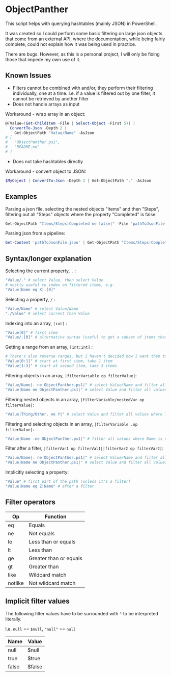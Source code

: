 # ObjectPanther
This script helps with querying hashtables (mainly JSON) in PowerShell.

It was created so I could perform some basic filtering on large json objects that come from an external API, where the documentation, while being fairly complete, could not explain how it was being used in practice.

There are bugs. However, as this is a personal project, I will only be fixing those that impede my own use of it.

## Known Issues
* Filters cannot be combined with and/or, they perform their filtering individually, one at a time.
I.e. if a value is filtered out by one filter, it cannot be retrieved by another filter
* Does not handle arrays as input

Workaround - wrap array in an object:
```powershell
@{Value=(Get-ChildItem -File | Select-Object -First 5)} |
  ConvertTo-Json -Depth 2 |
    Get-ObjectPath "Value/Name" -AsJson
# [
#   "ObjectPanther.ps1",
#   "README.md"
# ]
```

* Does not take hashtables directly

Workaround - convert object to JSON:
```powershell
$MyObject | ConvertTo-Json -Depth 2 | Get-ObjectPath "." -AsJson
```

## Examples

Parsing a json file, selecting the nested objects "Items" and then "Steps", filtering out all "Steps" objects where the property "Completed" is false:
```powershell
Get-ObjectPath "Items/Steps|Completed ne false|" -File 'pathToJsonFile.json' -AsJson # -JsonInput is the default
```

Parsing json from a pipeline:
```powershell
Get-Content 'pathToJsonFile.json' | Get-ObjectPath "Items/Steps|Completed ne false|" -AsJson # -JsonInput is the default
```

## Syntax/longer explanation
Selecting the current property, `.` :
```powershell
"Value/." # select Value, then select Value
# mostly useful to index on filtered items, e.g.
"Value|Name eq X|.[0]"
```

Selecting a property, `/` :
```powershell
"Value/Name" # select Value/Name
"./Value" # select current then Value
```

Indexing into an array, `[int]` :
```powershell
"Value[0]" # first item
"Value/.[0]" # alternative syntax (useful to get a subset of items that have been filtered, as [] requires a property)
```

Getting a range from an array, `[int:int]` :
```powershell
# There's also reverse ranges, but I haven't decided how I want them to work yet.
"Value[0:1]" # start at first item, take 1 item
"Value[1:3]" # start at second item, take 3 items
```

Filtering objects in an array, `|filterVariable op filterValue|`:
```powershell
"Value/Name|. ne ObjectPanther.ps1|" # select Value/Name and filter all values where Name is not "ObjectPanther.ps1"
"Value|Name ne ObjectPanther.ps1|" # select Value and filter all values where Name is not "ObjectPanther.ps1"
```

Filtering nested objects in an array, `|filterVariable/nestedVar op filterValue|`:
```powershell
"Value|Thing/Other. ne Y|" # select Value and filter all values where Thing->Other is not "Y"
```

Filtering and selecting objects in an array, `|filterVariable .op filterValue|`:
```powershell
"Value|Name .ne ObjectPanther.ps1|" # filter all values where Name is not "ObjectPanther.ps1"
```

Filter after a filter, `|filterVar1 op filterVal1||filterVar2 op filterVar2|`:
```powershell
"Value/Name|. ne ObjectPanther.ps1|" # select Value/Name and filter all values where Name is not "ObjectPanther.ps1"
"Value|Name ne ObjectPanther.ps1|" # select Value and filter all values where Name is not "ObjectPanther.ps1"
```

Implicitly selecting a property:
```powershell
"Value" # first part of the path (unless it's a filter)
"Value|Name eq Z|Name" # after a filter
```

## Filter operators

| Op       | Function               |
| -------- | ---------------------- |
| eq       | Equals                 |
| ne       | Not equals             |
| le       | Less than or equals    |
| lt       | Less than              |
| ge       | Greater than or equals |
| gt       | Greater than           |
| like     | Wildcard match         |
| notlike  | Not wildcard match     |

## Implicit filter values
The following filter values have to be surrounded with `"` to be interpreted literally.

I.e. `null` == `$null`, `"null"` == `null`

| Name  | Value  |
| ----- | ------ |
| null  | $null  |
| true  | $true  |
| false | $false |